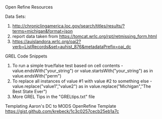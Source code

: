 <header1>Open Refine Resources</header1>

Data Sets:
1. http://chroniclingamerica.loc.gov/search/titles/results/?terms=michigan&format=json
2. report data taken from https://tomcat.wrlc.org/rpt/retmissing_form.html
3. https://auislandora.wrlc.org/oai2?verb=ListRecords&set=auhist_876&metadataPrefix=oai_dc

GREL Code Snippets
1. To run a simple true/false test based on cell contents - value.endsWith("your_string") or value.startsWith("your_string") as in value.endsWith("perm")
2. To replace all instances of value #1 with value #2 to something else - value.replace("value1","value2") as in value.replace("Michigan","The Best State Ever")
3. More GREL Tips in the "GRELtips.txt" file

Templating
Aaron's DC to MODS OpenRefine Template
https://gist.github.com/krebeck/1c3c0257cecb25eb1a7c


